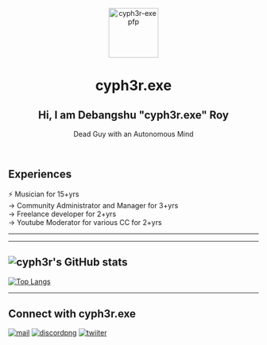 <p align="center">
 <img width="100px" src="https://avatars.githubusercontent.com/u/67096012?v=4" align="center" alt="cyph3r-exe pfp" />
 <h1 align="center">cyph3r.exe</h1>
 <h2 align="center">Hi, I am Debangshu "cyph3r.exe" Roy</h2>
  <p align="center">Dead Guy with an Autonomous Mind </p>

<br>

## Experiences 
:zap: Musician for 15+yrs  
-> Community Administrator and Manager for 3+yrs  
-> Freelance developer for 2+yrs  
-> Youtube Moderator for various CC for 2+yrs

---
---
![cyph3r's GitHub stats](https://github-readme-stats.vercel.app/api?username=cyph3r-exe&show_icons=true&theme=radical)
---
[![Top Langs](https://github-readme-stats.vercel.app/api/top-langs/?username=cyph3r-exe&layout=compact)](https://github.com/anuraghazra/github-readme-stats)

---

## Connect with cyph3r.exe 

[![mail](https://cdn.discordapp.com/emojis/921999977134293002.gif?size=40)](https://mailto:roy.debangshu.04@outlook.com) [![discordpng](https://cdn.discordapp.com/emojis/922000158852526081.gif?size=40)](https://dsc.gg/enigmagaming) [![twiiter](https://cdn.discordapp.com/emojis/922005697787486258.png?size=40)](https://twitter.com/deejay_cypher)

</p>